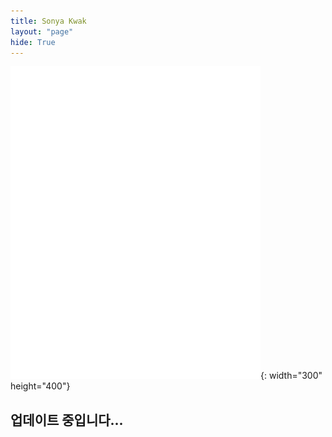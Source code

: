 ```yaml
---
title: Sonya Kwak
layout: "page"
hide: True
---
```


![picture](../assets/images/people/sonya_ing.jpg){: width="300" height="400"}

## 업데이트 중입니다...
